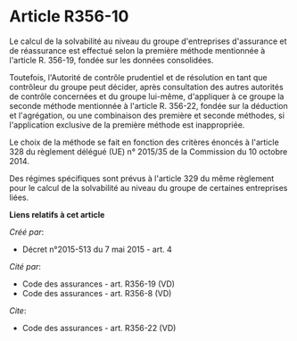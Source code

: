 # Article R356-10

Le calcul de la solvabilité au niveau du groupe d'entreprises d'assurance et de réassurance est effectué selon la première
méthode mentionnée à l'article R. 356-19, fondée sur les données consolidées. 

Toutefois, l'Autorité de contrôle prudentiel et de résolution en tant que contrôleur du groupe peut décider, après
consultation des autres autorités de contrôle concernées et du groupe lui-même, d'appliquer à ce groupe la seconde méthode
mentionnée à l'article R. 356-22, fondée sur la déduction et l'agrégation, ou une combinaison des première et seconde
méthodes, si l'application exclusive de la première méthode est inappropriée. 

Le choix de la méthode se fait en fonction des critères énoncés à l'article 328 du règlement délégué (UE) n° 2015/35 de la
Commission du 10 octobre 2014. 

Des régimes spécifiques sont prévus à l'article 329 du même règlement pour le calcul de la solvabilité au niveau du groupe de
certaines entreprises liées.

**Liens relatifs à cet article**

_Créé par_:

  - Décret n°2015-513 du 7 mai 2015 - art. 4

_Cité par_:

  - Code des assurances - art. R356-19 (VD)
  - Code des assurances - art. R356-8 (VD)

_Cite_:

  - Code des assurances - art. R356-22 (VD)
